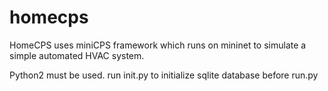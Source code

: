 # homecps

HomeCPS uses miniCPS framework which runs on mininet to simulate a simple automated HVAC system.

Python2 must be used.
run init.py to initialize sqlite database before run.py


